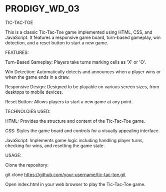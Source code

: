 # PRODIGY_WD_03
TIC-TAC-TOE

This is a classic Tic-Tac-Toe game implemented using HTML, CSS, and JavaScript. It features a responsive game board, turn-based gameplay, win detection, and a reset button to start a new game.

FEATURES:

Turn-Based Gameplay: Players take turns marking cells as 'X' or 'O'.

Win Detection: Automatically detects and announces when a player wins or when the game ends in a draw.

Responsive Design: Designed to be playable on various screen sizes, from desktops to mobile devices.

Reset Button: Allows players to start a new game at any point.

TECHNOLOIES USED:

HTML: Provides the structure and content of the Tic-Tac-Toe game.

CSS: Styles the game board and controls for a visually appealing interface.

JavaScript: Implements game logic including handling player turns, checking for wins, and resetting the game state.

USAGE:

Clone the repository:

git clone https://github.com/your-username/tic-tac-toe.git

Open index.html in your web browser to play the Tic-Tac-Toe game.
